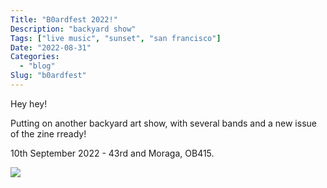 ```yaml
---
Title: "B0ardfest 2022!"
Description: "backyard show"
Tags: ["live music", "sunset", "san francisco"]
Date: "2022-08-31"
Categories:
  - "blog"
Slug: "b0ardfest"
---
```


Hey hey!

Putting on another backyard art show, with several bands and a new issue of the zine rready!

10th September 2022 - 43rd and Moraga, OB415.

<img src="b0ardfest2022.jpg" class="responsive">
